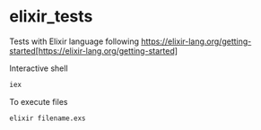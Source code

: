 # elixir_tests
Tests with Elixir language following https://elixir-lang.org/getting-started[https://elixir-lang.org/getting-started]

Interactive shell
```bash
iex
```

To execute files
```bash
elixir filename.exs
```